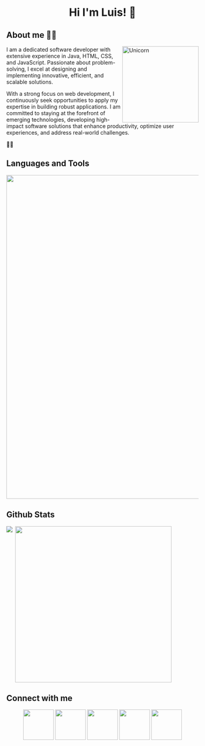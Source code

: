<h1 align="center"> Hi I'm Luis! 👋 </h1>

## About me 👨‍🚀
<img align="right" width=200px alt="Unicorn" src="https://media1.giphy.com/media/v1.Y2lkPTc5MGI3NjExcWFha3o2c3Z1OHlybmJrazA0OXFhdWh6N3FuM3pqdHBneGF4Z3pwNSZlcD12MV9pbnRlcm5hbF9naWZfYnlfaWQmY3Q9Zw/JIX9t2j0ZTN9S/giphy.gif" />

I am a dedicated software developer with extensive experience in Java, HTML, CSS, and JavaScript. Passionate about problem-solving, I excel at designing and implementing innovative, efficient, and scalable solutions.

With a strong focus on web development, I continuously seek opportunities to apply my expertise in building robust applications. I am committed to staying at the forefront of emerging technologies, developing high-impact software solutions that enhance productivity, optimize user experiences, and address real-world challenges.

🚀✨

## Languages and Tools

<p align="center">
  <a href="https://skillicons.dev">
    <img src="https://skillicons.dev/icons?i=html,js,css,angular,wordpress,androidstudio,arch,kali,linux,aws,azure,bash,powershell,bots,git,idea,java,spring,latex,maven,mysql,neovim,nodejs,postgres,postman,sqlite,sublime,vim,vscode,figma,xd,ae,ps,pr,ai,&theme=light" width="850" />
  </a>
</p>


## Github Stats

<p> <img align = "left" src="https://github-readme-stats.vercel.app/api/top-langs/?username=Chakerr&theme=nord&show_icons=true&hide_border=true&layout=compact" /p>
<p> &nbsp;<img align = "center" src="https://github-readme-stats.vercel.app/api?username=Chakerr&theme=nord&show_icons=true&hide_border=true&count_private=false" width="410"/p>


## Connect with me

<p align="center">
  <a href="discordapp.com/users/593146083530637360"> <img src="https://skillicons.dev/icons?i=discord,&theme=light" width="80" /></a>
  <a href="https://github.com/Chakerr"> <img src="https://skillicons.dev/icons?i=github,&theme=light" width="80" /></a>
  <a href="mailTo:luisgas012@gmail.com"> <img src="https://skillicons.dev/icons?i=gmail,&theme=light" width="80" /></a>
  <a href="https://www.instagram.com/chakerr_z/"> <img src="https://skillicons.dev/icons?i=instagram,&theme=light" width="80" /></a>
  <a href="https://www.linkedin.com/in/luis-gabriel-romero-castro-11a948268/"> <img src="https://skillicons.dev/icons?i=linkedin,&theme=light" width="80" /></a>
</p>
